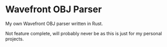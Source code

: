 # Wavefront OBJ Parser

My own Wavefront OBJ parser written in Rust.

Not feature complete, will probably never be as this is just for my personal projects.
